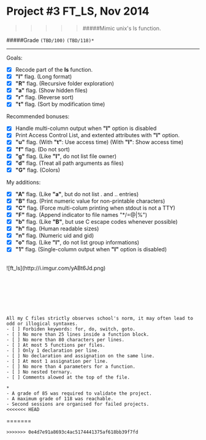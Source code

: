 # Project #3 FT_LS, Nov 2014
>>>>> #####Mimic unix's ls function.

#####Grade ``(TBD/100)`` ``(TBD/118)*``
--------  -----------------------
Goals:
- [X] Recode part of the __ls__ function.
- [X] **"l"** flag. (Long format)
- [X] **"R"** flag. (Recursive folder exploration)
- [X] **"a"** flag. (Show hidden files)
- [X] **"r"** flag. (Reverse sort)
- [X] **"t"** flag. (Sort by modification time)

Recommended bonuses:
- [X] Handle multi-column output when **"l"** option is disabled
- [X] Print Access Control List, and extented attributes with **"l"** option.
- [X] **"u"** flag. (With **"t"**: Use access time) (With **"l"**: Show access time)
- [X] **"f"** flag. (Do not sort)
- [X] **"g"** flag. (Like **"l"**, do not list file owner)
- [X] **"d"** flag. (Treat all path arguments as files)
- [X] **"G"** flag. (Colors)

My additions:
- [X] **"A"** flag. (Like **"a"**, but do not list . and .. entries)
- [X] **"B"** flag. (Print numeric value for non-printable characters)
- [X] **"C"** flag. (Force multi-colum printing when stdout is not a TTY)
- [X] **"F"** flag. (Append indicator to file names "*/=@|%")
- [X] **"b"** flag. (Like **"B"**, but use C escape codes whenever possible)
- [X] **"h"** flag. (Human readable sizes)
- [X] **"n"** flag. (Numeric uid and gid)
- [X] **"o"** flag. (Like **"l"**, do not list group informations)
- [X] **"1"** flag. (Single-column output when **"l"** option is disabled)
<br>
![ft_ls](http://i.imgur.com/yABt6Jd.png)
<br><br><br><br><br><br><br>


```
All my C files strictly observes school's norm, it may often lead to odd or illogical syntaxes.
- [ ] Forbiden keywords: for, do, switch, goto.
- [ ] No more than 25 lines inside a function block.
- [ ] No more than 80 characters per lines.
- [ ] At most 5 functions per files.
- [ ] Only 1 declaration per line.  
- [ ] No declaration and assignation on the same line.
- [ ] At most 1 assignation per line.
- [ ] No more than 4 parameters for a function.
- [ ] No nested ternary.
- [ ] Comments alowed at the top of the file.
```
```
*
- A grade of 85 was required to validate the project.
- A maximum grade of 118 was reachable.
- Second sessions are organised for failed projects.
<<<<<<< HEAD
```
=======
```
>>>>>>> 0e4d7e91a8693c4ac5174441375af618bb39f7fd
